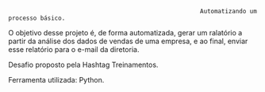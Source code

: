                                                           Automatizando um processo básico. 

O objetivo desse projeto é, de forma automatizada, gerar um ralatório a partir da análise dos dados de vendas de uma empresa,
e ao final, enviar esse relatório para o e-mail da diretoria. 

Desafio proposto pela Hashtag Treinamentos.

Ferramenta utilizada: Python.
